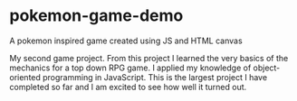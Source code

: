 # pokemon-game-demo
A pokemon inspired game created using JS and HTML canvas

My second game project. From this project I learned the very basics 
of the mechanics for a top down RPG game. I applied my knowledge of object-oriented programming in JavaScript. 
This is the largest project I have completed so far and I am excited to see how well it turned out. 
